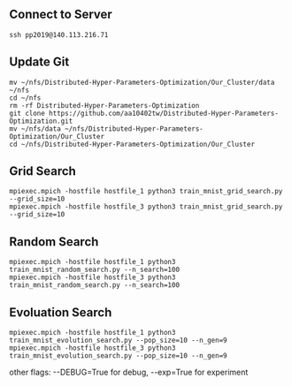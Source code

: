## Connect to Server
	ssh pp2019@140.113.216.71

## Update Git
	mv ~/nfs/Distributed-Hyper-Parameters-Optimization/Our_Cluster/data ~/nfs
	cd ~/nfs
	rm -rf Distributed-Hyper-Parameters-Optimization
	git clone https://github.com/aa10402tw/Distributed-Hyper-Parameters-Optimization.git
	mv ~/nfs/data ~/nfs/Distributed-Hyper-Parameters-Optimization/Our_Cluster
	cd ~/nfs/Distributed-Hyper-Parameters-Optimization/Our_Cluster

## Grid Search
	mpiexec.mpich -hostfile hostfile_1 python3 train_mnist_grid_search.py --grid_size=10 
	mpiexec.mpich -hostfile hostfile_3 python3 train_mnist_grid_search.py --grid_size=10 

## Random Search
	mpiexec.mpich -hostfile hostfile_1 python3 train_mnist_random_search.py --n_search=100
	mpiexec.mpich -hostfile hostfile_3 python3 train_mnist_random_search.py --n_search=100

## Evoluation Search
	mpiexec.mpich -hostfile hostfile_1 python3 train_mnist_evolution_search.py --pop_size=10 --n_gen=9 
	mpiexec.mpich -hostfile hostfile_3 python3 train_mnist_evolution_search.py --pop_size=10 --n_gen=9 

other flags: --DEBUG=True for debug, --exp=True for experiment
